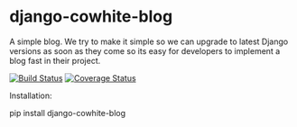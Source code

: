 # django-cowhite-blog
A simple blog. We try to make it simple so we can upgrade to latest Django versions as soon as they come so its easy for developers to implement a blog fast in their project.


[![Build Status](https://travis-ci.org/cowhite/django-cowhite-blog.svg?branch=master)](https://travis-ci.org/cowhite/django-cowhite-blog)
[![Coverage Status](https://coveralls.io/repos/github/cowhite/django-cowhite-blog/badge.svg?branch=master)](https://coveralls.io/github/cowhite/django-cowhite-blog?branch=master)

Installation:

pip install django-cowhite-blog